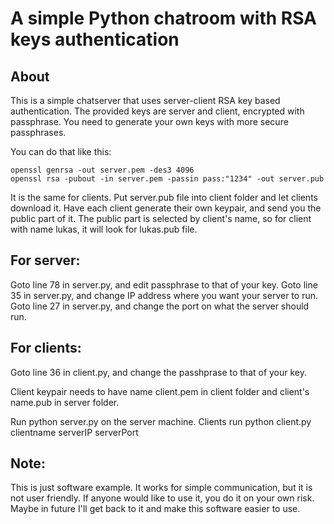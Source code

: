 A simple Python chatroom with RSA keys authentication
=====================================================

About
-----

This is a simple chatserver that uses server-client RSA key based authentication.
The provided keys are server and client, encrypted with passphrase.
You need to generate your own keys with more secure passphrases.

You can do that like this:

    openssl genrsa -out server.pem -des3 4096
    openssl rsa -pubout -in server.pem -passin pass:"1234" -out server.pub

It is the same for clients.
Put server.pub file into client folder and let clients download it.
Have each client generate their own keypair, and send you the public part of it.
The public part is selected by client's name, so for client with name lukas, it will
look for lukas.pub file.

For server:
-----------
Goto line 78 in server.py, and edit passphrase to that of your key.
Goto line 35 in server.py, and change IP address where you want your server to run.
Goto line 27 in server.py, and change the port on what the server should run.

For clients:
------------
Goto line 36 in client.py, and change the passhprase to that of your key.

Client keypair needs to have name client.pem in client folder and client's name.pub in server folder.


Run python server.py on the server machine.
Clients run python client.py clientname serverIP serverPort

Note:
-----

This is just software example. It works for simple communication, but it is not user friendly.
If anyone would like to use it, you do it on your own risk.
Maybe in future I'll get back to it and make this software easier to use.
